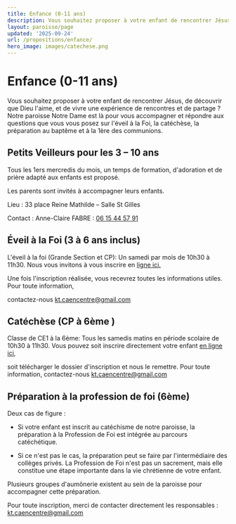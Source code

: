 ```yaml
---
title: Enfance (0-11 ans)
description: Vous souhaitez proposer à votre enfant de rencontrer Jésus, de découvrir que Dieu l'aime, et de vivre...
layout: paroisse/page
updated: '2025-09-24'
url: /propositions/enfance/
hero_image: images/catechese.png
---
```


# Enfance (0-11 ans)

Vous souhaitez proposer à votre enfant de rencontrer Jésus, de découvrir que Dieu l'aime, et de vivre une expérience de rencontres et de partage ? Notre paroisse Notre Dame est là pour vous accompagner et répondre aux questions que vous vous posez sur l'éveil à la Foi, la catéchèse, la préparation au baptême et à la 1ère des communions.

## **Petits Veilleurs pour les 3 – 10 ans**

Tous les 1ers mercredis du mois, un temps de formation, d'adoration et de prière adapté aux enfants est proposé.

Les parents sont invités à accompagner leurs enfants.

Lieu : 33 place Reine Mathilde – Salle St Gilles

Contact : Anne-Claire FABRE : [06 15 44 57 91](tel:+33615445791)

## Éveil à la Foi (3 à 6 ans inclus)

L'éveil à la foi (Grande Section et CP): Un samedi par mois de 10h30 à 11h30. Nous vous invitons à vous inscrire en [ligne ici.](https://framaforms.org/formulaire-individuel-dinscription-au-catechisme-20252026-1750270705)

Une fois l'inscription réalisée, vous recevrez toutes les informations utiles. Pour toute information,

contactez-nous [kt.caencentre@gmail.com](mailto:kt.caencentre@gmail.com)

## Catéchèse (CP à 6ème )

Classe de CE1 à la 6ème: Tous les samedis matins en période scolaire de 10h30 à 11h30. Vous pouvez soit inscrire directement votre enfant [en ligne ici](https://framaforms.org/formulaire-individuel-dinscription-au-catechisme-20252026-1750270705),

soit télécharger le dossier d'inscription et nous le remettre. Pour toute information, contactez-nous [kt.caencentre@gmail.com](mailto:kt.caencentre@gmail.com)

## Préparation à la profession de foi (6ème)

Deux cas de figure :

* Si votre enfant est inscrit au catéchisme de notre paroisse, la préparation à la Profession de Foi est intégrée au parcours catéchétique.

* Si ce n'est pas le cas, la préparation peut se faire par l'intermédiaire des collèges privés. La Profession de Foi n'est pas un sacrement, mais elle constitue une étape importante dans la vie chrétienne de votre enfant.

Plusieurs groupes d'aumônerie existent au sein de la paroisse pour accompagner cette préparation.

Pour toute inscription, merci de contacter directement les responsables : [kt.caencentre@gmail.com](mailto:kt.caencentre@gmail.com)


